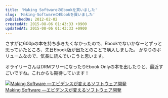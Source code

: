 ```yaml
---
title: 'Making SoftwareのEbookを買いました'
slug: 'Making-SoftwareのEbookを買いました'
publishedOn: 2012-02-02
createdAt: 2015-08-06 01:43:33 +0900
updatedAt: 2015-08-06 01:43:33 +0900
---
```

さすがに600pの本を持ち歩きたくなかったので、Ebookでないかなーとずっと思っていたところ、先日Ebook版が出たとのことで購入しました。 かなりのボリュームなので、気長に読んでいこうと思います。

オライリーさんはDRMフリーになったりEbook Onlyの本を出したりと、最近すごいですね。これからも期待しています！

<a href="https://www.amazon.co.jp/exec/obidos/ASIN/4873115116/shucreamnet-22/ref=nosim/" target="_blank"><img src="https://ecx.images-amazon.com/images/I/51tPZ55U1%2BL._SL160_.jpg" alt="Making Software ―エビデンスが変えるソフトウェア開発" /></a><br /><a href="https://www.amazon.co.jp/exec/obidos/ASIN/4873115116/shucreamnet-22/ref=nosim/" target="_blank">Making Software ―エビデンスが変えるソフトウェア開発</a>
